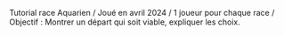 Tutorial race Aquarien / Joué en avril 2024 / 1 joueur pour chaque race / Objectif : Montrer un départ qui soit viable, expliquer les choix.
